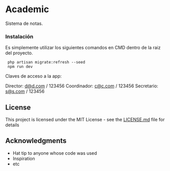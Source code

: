 # Academic

Sistema de notas.

### Instalación

Es simplemente utilizar los siguientes comandos en CMD dentro de la raiz del proyecto.

```
 php artisan migrate:refresh --seed
 npm run dev
```

Claves de acceso a la app:

Director: d@d.com / 123456
Coordinador: c@c.com / 123456
Secretario: s@s.com / 123456

## License

This project is licensed under the MIT License - see the [LICENSE.md](LICENSE.md) file for details

## Acknowledgments

* Hat tip to anyone whose code was used
* Inspiration
* etc

